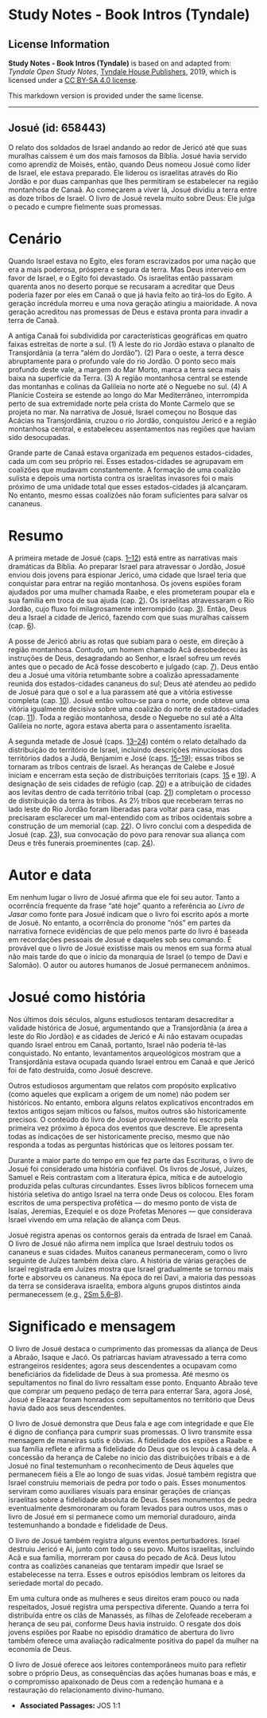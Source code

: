 # Study Notes - Book Intros (Tyndale)

## License Information

**Study Notes - Book Intros (Tyndale)** is based on and adapted from: _Tyndale Open Study Notes_, [Tyndale House Publishers](https://tyndaleopenresources.com/), 2019, which is licensed under a [CC BY-SA 4.0 license](https://creativecommons.org/licenses/by-sa/4.0/legalcode.en).

This markdown version is provided under the same license.



--------------------------------

## Josué (id: 658443)

O relato dos soldados de Israel andando ao redor de Jericó até que suas muralhas caíssem é um dos mais famosos da Bíblia. Josué havia servido como aprendiz de Moisés, então, quando Deus nomeou Josué como líder de Israel, ele estava preparado. Ele liderou os israelitas através do Rio Jordão e por duas campanhas que lhes permitiram se estabelecer na região montanhosa de Canaã. Ao começarem a viver lá, Josué dividiu a terra entre as doze tribos de Israel. O livro de Josué revela muito sobre Deus: Ele julga o pecado e cumpre fielmente suas promessas.

Cenário
=======

Quando Israel estava no Egito, eles foram escravizados por uma nação que era a mais poderosa, próspera e segura da terra. Mas Deus interveio em favor de Israel, e o Egito foi devastado. Os israelitas então passaram quarenta anos no deserto porque se recusaram a acreditar que Deus poderia fazer por eles em Canaã o que já havia feito ao tirá\-los do Egito. A geração incrédula morreu e uma nova geração atingiu a maioridade. A nova geração acreditou nas promessas de Deus e estava pronta para invadir a terra de Canaã.

A antiga Canaã foi subdividida por características geográficas em quatro faixas estreitas de norte a sul. (1\) A leste do rio Jordão estava o planalto de Transjordânia (a terra “além do Jordão”). (2\) Para o oeste, a terra desce abruptamente para o profundo vale do rio Jordão. O ponto seco mais profundo deste vale, a margem do Mar Morto, marca a terra seca mais baixa na superfície da Terra. (3\) A região montanhosa central se estende das montanhas e colinas da Galileia no norte até o Neguebe no sul. (4\) A Planície Costeira se estende ao longo do Mar Mediterrâneo, interrompida perto de sua extremidade norte pela crista do Monte Carmelo que se projeta no mar. Na narrativa de Josué, Israel começou no Bosque das Acácias na Transjordânia, cruzou o rio Jordão, conquistou Jericó e a região montanhosa central, e estabeleceu assentamentos nas regiões que haviam sido desocupadas.

Grande parte de Canaã estava organizada em pequenos estados\-cidades, cada um com seu próprio rei. Esses estados\-cidades se agrupavam em coalizões que mudavam constantemente. A formação de uma coalizão sulista e depois uma nortista contra os israelitas invasores foi o mais próximo de uma unidade total que esses estados\-cidades já alcançaram. No entanto, mesmo essas coalizões não foram suficientes para salvar os cananeus.

Resumo
======

A primeira metade de Josué (caps. [1–12](https://ref.ly/Josh1:1-Josh12:24)) está entre as narrativas mais dramáticas da Bíblia. Ao preparar Israel para atravessar o Jordão, Josué enviou dois jovens para espionar Jericó, uma cidade que Israel teria que conquistar para entrar na região montanhosa. Os jovens espiões foram ajudados por uma mulher chamada Raabe, e eles prometeram poupar ela e sua família em troca de sua ajuda (cap. [2](https://ref.ly/Josh2:1-Josh2:24)). Os israelitas atravessaram o Rio Jordão, cujo fluxo foi milagrosamente interrompido (cap. [3](https://ref.ly/Josh3:1-Josh3:17)). Então, Deus deu a Israel a cidade de Jericó, fazendo com que suas muralhas caíssem (cap. [6](https://ref.ly/Josh6:1-Josh6:27)).

A posse de Jericó abriu as rotas que subiam para o oeste, em direção à região montanhosa. Contudo, um homem chamado Acã desobedeceu às instruções de Deus, desagradando ao Senhor, e Israel sofreu um revés antes que o pecado de Acã fosse descoberto e julgado (cap. [7](https://ref.ly/Josh7:1-Josh7:26)). Deus então deu a Josué uma vitória retumbante sobre a coalizão apressadamente reunida dos estados\-cidades cananeus do sul; Deus até atendeu ao pedido de Josué para que o sol e a lua parassem até que a vitória estivesse completa (cap. [10](https://ref.ly/Josh10:1-Josh10:43)). Josué então voltou\-se para o norte, onde obteve uma vitória igualmente decisiva sobre uma coalizão do norte de estados\-cidades (cap. [11](https://ref.ly/Josh11:1-Josh11:23)). Toda a região montanhosa, desde o Neguebe no sul até a Alta Galileia no norte, agora estava aberta para o assentamento israelita.

A segunda metade de Josué (caps. [13–24](https://ref.ly/Josh13:1-Josh24:33)) contém o relato detalhado da distribuição do território de Israel, incluindo descrições minuciosas dos territórios dados a Judá, Benjamim e José (caps. [15–19](https://ref.ly/Josh15:1-Josh19:51)); essas tribos se tornaram as tribos centrais de Israel. As heranças de Calebe e Josué iniciam e encerram esta seção de distribuições territoriais (caps. [15](https://ref.ly/Josh15:1-Josh15:63) e [19](https://ref.ly/Josh19:1-Josh19:51)). A designação de seis cidades de refúgio (cap. [20](https://ref.ly/Josh20:1-Josh20:9)) e a atribuição de cidades aos levitas dentro de cada território tribal (cap. [21](https://ref.ly/Josh21:1-Josh21:45)) completam o processo de distribuição da terra às tribos. As 2½ tribos que receberam terras no lado leste do Rio Jordão foram liberadas para voltar para casa, mas precisaram esclarecer um mal\-entendido com as tribos ocidentais sobre a construção de um memorial (cap. [22](https://ref.ly/Josh22:1-Josh22:34)). O livro conclui com a despedida de Josué (cap. [23](https://ref.ly/Josh23:1-Josh23:16)), sua convocação do povo para renovar sua aliança com Deus e três funerais proeminentes (cap. [24](https://ref.ly/Josh24:1-Josh24:33)).

Autor e data
============

Em nenhum lugar o livro de Josué afirma que ele foi seu autor. Tanto a ocorrência frequente da frase “até hoje” quanto a referência ao *Livro de Jasar* como fonte para Josué indicam que o livro foi escrito após a morte de Josué. No entanto, a ocorrência do pronome “nós” em partes da narrativa fornece evidências de que pelo menos parte do livro é baseada em recordações pessoais de Josué e daqueles sob seu comando. É provável que o livro de Josué existisse mais ou menos em sua forma atual não mais tarde do que o início da monarquia de Israel (o tempo de Davi e Salomão). O autor ou autores humanos de Josué permanecem anônimos.

Josué como história
===================

Nos últimos dois séculos, alguns estudiosos tentaram desacreditar a validade histórica de Josué, argumentando que a Transjordânia (a área a leste do Rio Jordão) e as cidades de Jericó e Ai não estavam ocupadas quando Israel entrou em Canaã, portanto, Israel não poderia tê\-las conquistado. No entanto, levantamentos arqueológicos mostram que a Transjordânia estava ocupada quando Israel entrou em Canaã e que Jericó foi de fato destruída, como Josué descreve.

Outros estudiosos argumentam que relatos com propósito explicativo (como aqueles que explicam a origem de um nome) não podem ser históricos. No entanto, embora alguns relatos explicativos encontrados em textos antigos sejam míticos ou falsos, muitos outros são historicamente precisos. O conteúdo do livro de Josué provavelmente foi escrito pela primeira vez próximo à época dos eventos que descreve. Ele apresenta todas as indicações de ser historicamente preciso, mesmo que não responda a todas as perguntas históricas que os leitores possam ter.

Durante a maior parte do tempo em que fez parte das Escrituras, o livro de Josué foi considerado uma história confiável. Os livros de Josué, Juízes, Samuel e Reis contrastam com a literatura épica, mítica e de autoelogio produzida pelas culturas circundantes. Esses livros bíblicos fornecem uma história seletiva do antigo Israel na terra onde Deus os colocou. Eles foram escritos de uma perspectiva profética — do mesmo ponto de vista de Isaías, Jeremias, Ezequiel e os doze Profetas Menores — que considerava Israel vivendo em uma relação de aliança com Deus.

Josué registra apenas os contornos gerais da entrada de Israel em Canaã. O livro de Josué não afirma nem implica que Israel destruiu todos os cananeus e suas cidades. Muitos cananeus permaneceram, como o livro seguinte de Juízes também deixa claro. A história de várias gerações de Israel registrada em Juízes mostra que Israel gradualmente se tornou mais forte e absorveu os cananeus. Na época do rei Davi, a maioria das pessoas da terra se considerava israelita, embora alguns grupos distintos ainda permanecessem (e.g., [2Sm 5\.6–8](https://ref.ly/2Sam5:6-2Sam5:8)).

Significado e mensagem
======================

O livro de Josué destaca o cumprimento das promessas da aliança de Deus a Abraão, Isaque e Jacó. Os patriarcas haviam atravessado a terra como estrangeiros residentes; agora seus descendentes a ocupavam como beneficiários da fidelidade de Deus à sua promessa. Até mesmo os sepultamentos no final do livro ressaltam esse ponto. Enquanto Abraão teve que comprar um pequeno pedaço de terra para enterrar Sara, agora José, Josué e Eleazar foram honrados com sepultamentos no território que Deus havia dado aos seus descendentes.

O livro de Josué demonstra que Deus fala e age com integridade e que Ele é digno de confiança para cumprir suas promessas. O livro transmite essa mensagem de maneiras sutis e óbvias. A fidelidade dos espiões a Raabe e sua família reflete e afirma a fidelidade do Deus que os levou à casa dela. A concessão da herança de Calebe no início das distribuições tribais e a de Josué no final testemunham o reconhecimento de Deus àqueles que permanecem fiéis a Ele ao longo de suas vidas. Josué também registra que Israel construiu memoriais de pedra por todo o país. Esses monumentos serviram como auxiliares visuais para ensinar gerações de crianças israelitas sobre a fidelidade absoluta de Deus. Esses monumentos de pedra eventualmente desmoronaram ou foram levados para outros usos, mas o livro de Josué em si permanece como um memorial duradouro, ainda testemunhando a bondade e fidelidade de Deus.

O livro de Josué também registra alguns eventos perturbadores. Israel destruiu Jericó e Ai, junto com todo o seu povo. Muitos israelitas, incluindo Acã e sua família, morreram por causa do pecado de Acã. Deus lutou contra as coalizões cananeias que tentaram impedir que Israel se estabelecesse na terra. Esses e outros episódios lembram os leitores da seriedade mortal do pecado.

Em uma cultura onde as mulheres e seus direitos eram pouco ou nada respeitados, Josué registra uma perspectiva diferente. Quando a terra foi distribuída entre os clãs de Manassés, as filhas de Zelofeade receberam a herança de seu pai, conforme Deus havia instruído. O resgate dos dois jovens espiões por Raabe no episódio dramático de abertura do livro também oferece uma avaliação radicalmente positiva do papel da mulher na economia de Deus.

O livro de Josué oferece aos leitores contemporâneos muito para refletir sobre o próprio Deus, as consequências das ações humanas boas e más, e o compromisso apaixonado de Deus com a redenção humana e a restauração do relacionamento divino\-humano.

* **Associated Passages:** JOS 1:1


